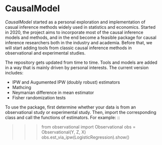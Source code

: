 # CausalModel

*CausalModel* started as a personal exploration and implementation of casual inference methods widely used in statistics and economics. Started in 2020, the project aims to incorporate most of the causal inference models and methods, and in the end become a feasible package for causal inference researchers both in the industry and academia. Before that, we will start adding tools from classic causal inference methods in observational and experimental studies.

The repository gets updated from time to time. Tools and models are added in a way that is mainly driven by personal interests. The current version includes:

* IPW and Augumented IPW (doubly robust) estimators
* Mathcing
* Neymanian difference in mean estimator
* Fisher randomization tests

To use the package, first determine whether your data is from an observational study or experimental study. Then, import the corresponding class and call the functions of estimators. For example: ::

  >>> from observational import Observational
  >>> obs = Observational(Y, Z, X)
  >>> obs.est_via_ipw(LogisticRegression).show()



